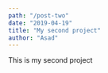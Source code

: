 ```yaml
---
path: "/post-two"
date: "2019-04-19"
title: "My second project"
author: "Asad"
---
```


This is my second project
